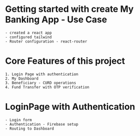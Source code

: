 # Getting started with create My Banking App - Use Case
    - created a react app
    - configured tailwind
    - Router configuration - react-router 

# Core Features of this project
    1. Login Page with authentication
    2. My Dashboard
    3. Beneficiary - CURD operations
    4. Fund Transfer with OTP verification

# LoginPage with Authentication
    - Login form
    - Authentication - Firebase setup
    - Routing to Dashboard    
